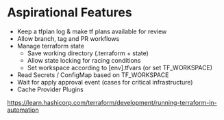 # Aspirational Features

- Keep a tfplan log & make tf plans available for review
- Allow branch, tag and PR workflows
- Manage terraform state
	- Save working directory (.terraform + state)
	- Allow state locking for racing conditions
	- Set workspace according to [env].tfvars (or set TF_WORKSPACE)
- Read Secrets / ConfigMap based on TF_WORKSPACE
- Wait for apply approval event (cases for critical infrastructure)
- Cache Provider Plugins

https://learn.hashicorp.com/terraform/development/running-terraform-in-automation
